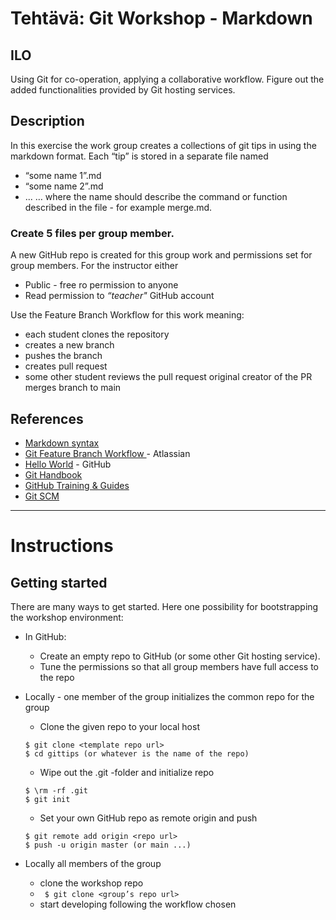 # Tehtävä: Git Workshop - Markdown
## ILO

Using Git for co-operation, applying a collaborative workflow. Figure out the added functionalities provided by Git hosting services.

## Description
In this exercise the work group creates a collections of git tips in using the markdown format.
Each “tip” is stored in a separate file named

- “some name 1”.md
- “some name 2”.md
- ...
… where the name should describe the command or function described in the file - for example merge.md.

### Create 5 files per group member.

A new GitHub repo is created for this group work and permissions set for group members. For the instructor either

- Public -  free ro permission to anyone
- Read permission to *“teacher"* GitHub account

Use the  Feature Branch Workflow for this work meaning:
- each student clones the repository
- creates a new branch
- pushes the branch
- creates pull request
- some other student reviews the pull request
original creator of the PR merges branch to main

## References
- [Markdown syntax](https://www.google.com/url?q=https://github.com/adam-p/markdown-here/wiki/Markdown-Cheatsheet&sa=D&source=editors&ust=1636810971083000&usg=AOvVaw2D9DFXSLwVnb5fkh0UsogJ) 
- [Git Feature Branch Workflow ](https://www.atlassian.com/git/tutorials/comparing-workflows/feature-branch-workflow) - Atlassian
- [Hello World](https://docs.github.com/en/get-started/quickstart/hello-world) - GitHub
- [Git Handbook](https://docs.github.com/en/get-started/using-git/about-git) 
- [GitHub Training & Guides](https://www.youtube.com/user/GitHubGuides) 
- [Git SCM](https://git-scm.com/)

---

# Instructions
## Getting started

There are many ways to get started. Here one possibility for bootstrapping the workshop environment:

- In GitHub:
    - Create an empty repo to GitHub (or some other Git hosting service).
    - Tune the permissions so that all group members have full access to the repo
- Locally - one member of the group initializes the common repo for the group
    - Clone the given repo to your local host
    ```
    $ git clone <template repo url>
    $ cd gittips (or whatever is the name of the repo)
    ```
    - Wipe out the .git -folder and initialize repo
    ```
    $ \rm -rf .git
    $ git init
    ```

    - Set your own GitHub repo as remote origin and push
    ```
    $ git remote add origin <repo url>
    $ push -u origin master (or main ...)
    ```
- Locally all members of the group
    - clone the workshop repo
    - ` $ git clone <group’s repo url>`
    - start developing following the workflow chosen

